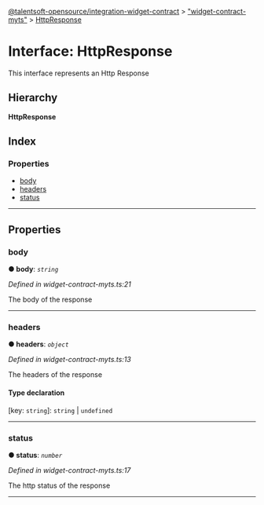 [@talentsoft-opensource/integration-widget-contract](../README.md) > ["widget-contract-myts"](../modules/_widget_contract_myts_.md) > [HttpResponse](../interfaces/_widget_contract_myts_.httpresponse.md)

# Interface: HttpResponse

This interface represents an Http Response

## Hierarchy

**HttpResponse**

## Index

### Properties

* [body](_widget_contract_myts_.httpresponse.md#body)
* [headers](_widget_contract_myts_.httpresponse.md#headers)
* [status](_widget_contract_myts_.httpresponse.md#status)

---

## Properties

<a id="body"></a>

###  body

**● body**: *`string`*

*Defined in widget-contract-myts.ts:21*

The body of the response

___
<a id="headers"></a>

###  headers

**● headers**: *`object`*

*Defined in widget-contract-myts.ts:13*

The headers of the response

#### Type declaration

[key: `string`]:  `string` &#124; `undefined`

___
<a id="status"></a>

###  status

**● status**: *`number`*

*Defined in widget-contract-myts.ts:17*

The http status of the response

___

